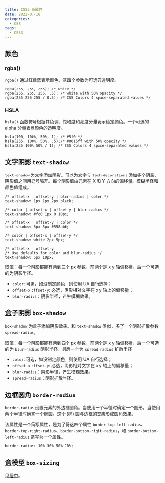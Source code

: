 ```yaml
---
title: CSS3 新属性
date: 2022-07-18
categories:
  - CSS
tags:
  - CSS3
---
```


## 颜色

### rgba()

`rgba()` 通过红绿蓝表示颜色，第四个参数为可选的透明度。

```
rgba(255, 255, 255); /* white */
rgba(255, 255, 255, .5); /* white with 50% opacity */
rgba(255 255 255 / 0.5); /* CSS Colors 4 space-separated values */
```

### HSLA

`hsla()` 函数符号根据其色调、饱和度和亮度分量表示给定颜色。一个可选的 alpha 分量表示颜色的透明度。

```
hsla(100, 100%, 50%, 1); /* #5f0 */
hsla(235, 100%, 50%, .5);/* #0015ff with 50% opacity */
hsla(235 100% 50% / 1); /* CSS Colors 4 space-separated values */
```

## 文字阴影 `text-shadow`

`text-shadow` 为文字添加阴影。可以为文字与 `text-decorations` 添加多个阴影，阴影值之间用逗号隔开。每个阴影值由元素在 X 和 Y 方向的偏移量、模糊半径和颜色值组成。

```
/* offset-x | offset-y | blur-radius | color */
text-shadow: 1px 1px 2px black;

/* color | offset-x | offset-y | blur-radius */
text-shadow: #fc0 1px 0 10px;

/* offset-x | offset-y | color */
text-shadow: 5px 5px #558abb;

/* color | offset-x | offset-y */
text-shadow: white 2px 5px;

/* offset-x | offset-y
/* Use defaults for color and blur-radius */
text-shadow: 5px 10px;
```

取值：每一个阴影都能有两到三个 px 参数，前两个是 x y 轴偏移量，后一个可选的为阴影半径。

* `color`: 可选，如没制定颜色，则使用 UA 自行选择；
* `offset-x` `offset-y`: 必选，阴影相对文字在 x y 轴上的偏移量；
* `blur-radius`：阴影半径，产生模糊效果。

## 盒子阴影 `box-shadow`

`box-shadow` 为盒子添加阴影效果。和 `text-shadow` 类似，多了一个阴影扩散参数 `spread-radius`。

取值：每一个阴影都能有两到四个 px 参数，前两个是 x y 轴偏移量，后一个可选的为 `blur-radius` 阴影半径，最后一个为 `spread-radius` 扩散半径。

* `color`: 可选，如没制定颜色，则使用 UA 自行选择；
* `offset-x` `offset-y`: 必选，阴影相对文字在 x y 轴上的偏移量；
* `blur-radius`：阴影半径，产生模糊效果。
* `spread-radius`：阴影扩散半径。

## 边框圆角 `border-radius`

`border-radius` 设置元素的外边框圆角。当使用一个半径时确定一个圆形，当使用两个半径时确定一个椭圆。这个 (椭) 圆与边框的交集形成圆角效果。

该属性是一个简写属性，是为了将这四个属性 `border-top-left-radius`、`border-top-right-radius`、`border-bottom-right-radius`，和 `border-bottom-left-radius` 简写为一个属性。

```
border-radius: 10% 30% 50% 70%;
```

## 盒模型 `box-sizing`

见[居中](0005、居中.md)。
